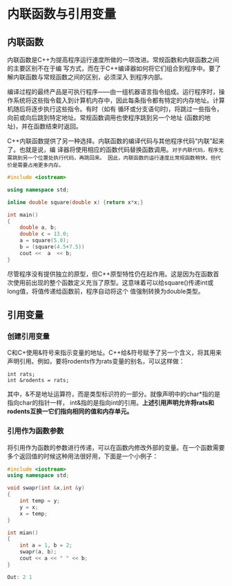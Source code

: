 # 内联函数与引用变量

## 内联函数

内联函数是C++为提高程序运行速度所做的一项改进。常规函数和内联函数之间的主要区别不在于编
写方式，而在于C++编译器如何将它们组合到程序中。要了解内联函数与常规函数之间的区别，必须深入
到程序内部。

编译过程的最终产品是可执行程序——由一组机器语言指令组成。运行程序时，操作系统将这些指令载入到计算机内存中，因此每条指令都有特定的内存地址。计算机随后将逐步执行这些指令。有时（如有 循环或分支语句时)，将跳过一些指令，向前或向后跳到特定地址。常规函数调用也使程序跳到另一个地址 (函数的地址)，并在函数结束时返回。

C++内联函数提供了另一种选择。内联函数的编译代码与其他程序代码“内联”起来了。也就是说，编
译器将使用相应的函数代码替换函数调用。`对于内联代码，程序无需跳到另一个位置处执行代码，再跳回来。 因此，内联函数的运行速度比常规函数稍快，但代价是需要占用更多内存。`

```cpp
#include <iostream>

using namespace std;

inline double square(double x) {return x*x;}

int main()
{
	double a, b;
	double c = 13.0;
	a = square(5.0);
	b = (square(4.5+7.5))
	cout <<  a  << b;
}
```

尽管程序没有提供独立的原型，但C++原型特性仍在起作用。这是因为在函数首次使用前出现的整个函数定义充当了原型。这意味着可以给square()传递int或long值，将值传递给函数前，程序自动将这个 值强制转换为double类型。

## 引用变量

### 创建引用变量

C和C+使用&符号来指示变量的地址。C++给&符号赋予了另一个含义，将其用来声明引用。例如，要将rodents作为rats变量的别名，可以这样做：

```
int rats;
int &rodents = rats;
```

其中，&不是地址运算符，而是类型标识符的一部分。就像声明中的char*指的是指向char的指针一样， int&指的是指向int的引用。**上述引用声明允许将rats和rodents互换一它们指向相同的值和内存单元。**

### 引用作为函数参数

将引用作为函数的参数进行传递，可以在函数内修改外部的变量。在一个函数需要多个返回值的时候这种用法很好用，下面是一个小例子：

```cpp
#include <iostream>
using namespace std;

void swapr(int &x,int &y)
{
	int temp = y;
	y = x;
	x = temp;
}

int mian()
{
	int a = 1, b = 2;
	swapr(a, b);
	cout << a << " " << b;
}

Out: 2 1
```





